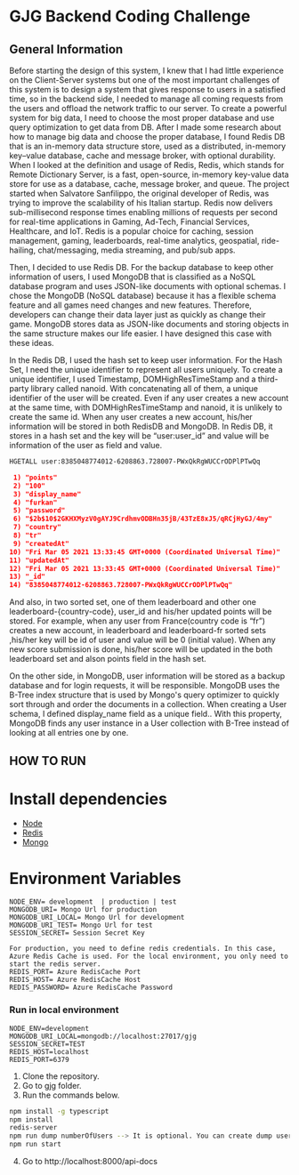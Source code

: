 # GJG Backend Coding Challenge

## General Information


Before starting the design of this system, I knew that I had little experience on the Client-Server systems but one of the most important challenges of this system is to design a system that gives response to users in a satisfied time, so in the backend side, I needed to manage all coming requests from the users and offload the network traffic to our server. To create a powerful system for big data, I need to choose the most proper database and use query optimization to get data from DB.  After I made some research about how to manage big data and choose the proper database, I found Redis DB that is an in-memory data structure store, used as a distributed, in-memory key–value database, cache and message broker, with optional durability. When I looked at the definition and usage of Redis, Redis, which stands for Remote Dictionary Server, is a fast, open-source, in-memory key-value data store for use as a database, cache, message broker, and queue. The project started when Salvatore Sanfilippo, the original developer of Redis, was trying to improve the scalability of his Italian startup. Redis now delivers sub-millisecond response times enabling millions of requests per second for real-time applications in Gaming, Ad-Tech, Financial Services, Healthcare, and IoT. Redis is a popular choice for caching, session management, gaming, leaderboards, real-time analytics, geospatial, ride-hailing, chat/messaging, media streaming, and pub/sub apps.

Then, I decided to use Redis DB. For the backup database to keep other information of users, I used MongoDB that is classified as a NoSQL database program and uses JSON-like documents with optional schemas. I chose the MongoDB (NoSQL database) because it has a flexible schema feature and all games need changes and new features. Therefore, developers can change their data layer just as quickly as change their game. MongoDB stores data as JSON-like documents and storing objects in the same structure makes our life easier. I have designed this case with these ideas.

In the Redis DB, I used the hash set to keep user information. For the Hash Set, I need the unique identifier to represent all users uniquely. To create a unique identifier, I used Timestamp, DOMHighResTimeStamp and a third-party library called nanoid. With concatenating all of them, a unique identifier of the user will be created. Even if any user creates a new account at the same time, with DOMHighResTimeStamp and nanoid, it is unlikely to create the same id. When any user creates a new account, his/her information will be stored in both RedisDB and MongoDB. In Redis DB, it stores in a hash set and the key will be “user:user_id” and value will be information of the user as field and value.


```bash
HGETALL user:8385048774012-6208863.728007-PWxQkRgWUCCrODPlPTwQq
```

```json
 1) "points"
 2) "100"
 3) "display_name"
 4) "furkan"
 5) "password"
 6) "$2b$10$2GKHXMyzV0gAYJ9CrdhmvODBHn35jB/43TzE8xJ5/qRCjHyGJ/4my"
 7) "country"
 8) "tr"
 9) "createdAt"
10) "Fri Mar 05 2021 13:33:45 GMT+0000 (Coordinated Universal Time)"
11) "updatedAt"
12) "Fri Mar 05 2021 13:33:45 GMT+0000 (Coordinated Universal Time)"
13) "_id"
14) "8385048774012-6208863.728007-PWxQkRgWUCCrODPlPTwQq"
```


And also, in two sorted set, one of them leaderboard and other one leaderboard-{country-code},
user_id and his/her updated points will be stored. For example, when any user from France(country code is “fr”) creates a new account,  in leaderboard and leaderboard-fr sorted sets ,his/her key will be id of user and value will be 0 (initial value). When any new score submission is done, his/her score will be updated in the both leaderboard set and alson points field in the hash set.

On the other side, in MongoDB, user information will be stored as a backup database and for login requests, it will be responsible. MongoDB uses the B-Tree index structure that is used by Mongo's query optimizer to quickly sort through and order the documents in a collection. When creating a User schema, I defined display_name field as a unique field..  With this property, MongoDB finds any user instance in a User collection with B-Tree instead of looking at all entries one by one.

## HOW TO RUN

# Install dependencies
  * [Node](https://nodejs.org/en/download/)
  * [Redis](https://redis.io/download)
  * [Mongo](https://www.mongodb.com/try/download/community)
  
# Environment Variables

```
NODE_ENV= development  | production | test
MONGODB_URI= Mongo Url for production
MONGODB_URI_LOCAL= Mongo Url for development
MONGODB_URI_TEST= Mongo Url for test
SESSION_SECRET= Session Secret Key

For production, you need to define redis credentials. In this case, Azure Redis Cache is used. For the local environment, you only need to start the redis server.
REDIS_PORT= Azure RedisCache Port
REDIS_HOST= Azure RedisCache Host
REDIS_PASSWORD= Azure RedisCache Password

```

### Run in local environment

```
NODE_ENV=development
MONGODB_URI_LOCAL=mongodb://localhost:27017/gjg
SESSION_SECRET=TEST
REDIS_HOST=localhost
REDIS_PORT=6379
```
1. Clone the repository.
2. Go to gjg folder.
3. Run the commands below.
``` bash
npm install -g typescript
npm install
redis-server
npm run dump numberOfUsers --> It is optional. You can create dump users in MongoDB and RedisDB
npm run start
```
4. Go to http://localhost:8000/api-docs
